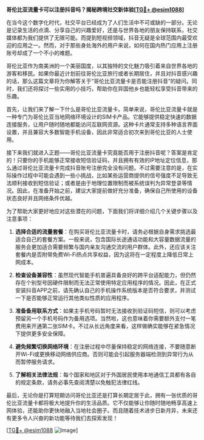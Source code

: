 **哥伦比亚流量卡可以注册抖音吗？揭秘跨境社交新体验[[TG💪+ @esim1088](https://t.me/s/esim1088)]**

在当今这个数字化时代，社交平台已经成为了人们生活中不可或缺的一部分。无论是记录生活的点滴、分享自己的兴趣爱好，还是与世界各地的朋友保持联系，社交媒体都为我们提供了无限可能。而提到短视频领域，抖音无疑是全球范围内最受欢迎的应用之一。然而，对于那些身处海外的用户来说，如何在国内热门应用上注册账号却成了一个不小的难题。

哥伦比亚作为南美洲的一个美丽国度，以其独特的文化魅力吸引着来自世界各地的游客和移民。如果你最近计划前往哥伦比亚旅行或者长期居住，并且对抖音感兴趣的话，那么这篇文章将为你解答关于“哥伦比亚流量卡是否能注册抖音”的疑问。同时，我们还将探讨一些实用的小技巧，帮助你在异国他乡也能轻松享受抖音带来的乐趣。

首先，让我们来了解一下什么是哥伦比亚流量卡。简单来说，哥伦比亚流量卡就是一种专门为哥伦比亚当地网络环境设计的SIM卡产品。它能够提供稳定快速的数据连接服务，让用户随时随地都能访问互联网资源。这种卡片通常支持多种语言界面设置，并且兼容大多数智能手机设备，因此非常适合初次来到哥伦比亚的人士使用。

接下来我们就进入正题——哥伦比亚流量卡究竟能否用于注册抖音呢？答案是肯定的！只要你的手机能够正常接收短信验证码，并且拥有有效的IP地址定位信息，那么通过哥伦比亚流量卡完成抖音账号注册完全没有问题。不过需要注意的是，在实际操作过程中可能会遇到一些小挑战，比如某些运营商提供的信号强度不足导致无法顺利接收到短信验证；或者是由于地理位置限制而被系统误判为异常登录等情况。因此，在准备开始之前，建议大家提前做好充分准备，确保自己所使用的设备状态良好并且网络条件优越。

为了帮助大家更好地应对这些潜在的问题，下面我们将详细介绍几个关键步骤以及注意事项：

1. **选择合适的流量套餐**：在购买哥伦比亚流量卡时，请务必根据自身需求挑选最适合自己的套餐方案。一般来说，包含国际长途通话功能和大容量数据流量的服务会更加适合需要频繁与国内亲友沟通交流的用户群体。此外，还应该关注套餐内是否附带免费Wi-Fi热点共享权益，因为这将在一定程度上降低日常上网成本。

2. **检查设备兼容性**：虽然现代智能手机普遍具备良好的跨平台适配能力，但仍然存在个别型号因硬件限制而无法正常使用特定应用程序的情况。因此，在正式安装抖音APP之前，请先确认自己的手机操作系统版本是否符合要求，并测试一下是否能够正常运行其他类似性质的应用程序。

3. **准备备用联系方式**：如果主手机号码暂时无法接收到验证码短信，则可以考虑预留另一个手机号码作为备用选项。当然啦，这也意味着你需要额外支付一笔费用来开通第二张SIM卡。不过从长远角度来看，这样做确实能够在紧急情况下提供更多安全保障。

4. **避免频繁切换网络环境**：在注册过程中尽量保持稳定的网络连接，不要随意断开Wi-Fi或更换移动网络供应商。否则可能会引起服务器端检测到异常行为从而暂停服务请求。

5. **了解相关法律法规**：每个国家和地区对于外国居民使用本地通信工具都有各自的规定条款，请务必事先查阅清楚以免触犯法律红线。

最后，无论你是打算短期访问哥伦比亚还是打算长期定居于此，拥有一张优质的哥伦比亚流量卡都将极大地提升你的生活品质。它不仅能够让你随时随地畅享高速上网体验，还能助你更快地融入当地社会圈子。而且随着技术进步日新月异，未来还有更多令人兴奋的新功能等待我们去探索发现！

[[TG💪+ @esim1088](https://t.me/s/esim1088) ![Image](https://i.postimg.cc/4NQfJmqS/Snipaste-2025-05-13-00-14-12.png)]